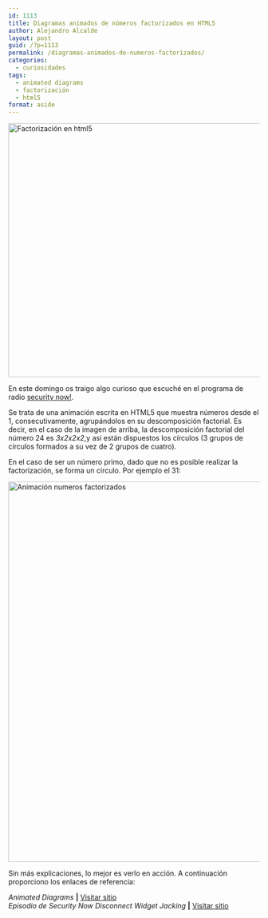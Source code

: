 ```yaml
---
id: 1113
title: Diagramas animados de números factorizados en HTML5
author: Alejandro Alcalde
layout: post
guid: /?p=1113
permalink: /diagramas-animados-de-numeros-factorizados/
categories:
  - curiosidades
tags:
  - animated diagrams
  - factorización
  - html5
format: aside
---
```

<img src="http://elbauldelprogramador.com/content/uploads/2013/01/2013-01-13-105334_1256x830_scrot2-1024x676.png" alt="Factorización en html5" width="770" height="508" class="aligncenter size-large wp-image-1114" />

En este domingo os traigo algo curioso que escuché en el programa de radio [security now!][1].

Se trata de una animación escrita en HTML5 que muestra números desde el 1, consecutivamente, agrupándolos en su descomposición factorial. Es decir, en el caso de la imagen de arriba, la descomposición factorial del número 24 es *3x2x2x2*,y así están dispuestos los círculos (3 grupos de círculos formados a su vez de 2 grupos de cuatro).

En el caso de ser un número primo, dado que no es posible realizar la factorización, se forma un círculo. Por ejemplo el 31:

<img src="http://elbauldelprogramador.com/content/uploads/2013/01/Animación-numeros-factorizados2.png" alt="Animación numeros factorizados" width="973" height="761" class="aligncenter size-full wp-image-1115" />

Sin más explicaciones, lo mejor es verlo en acción. A continuación proporciono los enlaces de referencia:

*Animated Diagrams* **|** <a href="http://www.datapointed.net/visualizations/math/factorization/animated-diagrams/" target="_blank">Visitar sitio</a>  
*Episodio de Security Now Disconnect Widget Jacking* **|** <a href="http://twit.tv/show/security-now/386" target="_blank">Visitar sitio</a>



 [1]: /articulos/security-now-articulos/